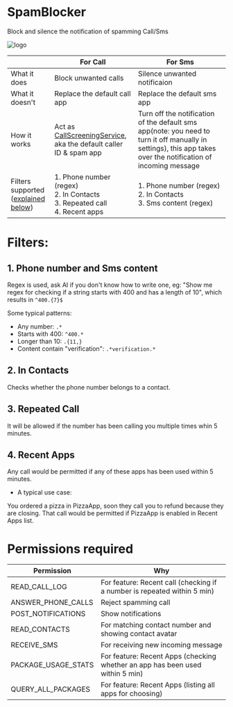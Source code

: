 # SpamBlocker
Block and silence the notification of spamming Call/Sms

![logo](https://github.com/aj3423/SpamBlocker/assets/4710875/20930282-db38-4c21-a0db-4720ad666151)


|                                                    | For Call                                                                                                                                               | For Sms                                                                                                        |
| ----                                               | ----                                                                                                                                               | ----                                                                                                       |
| What it does                                       | Block unwanted calls                                                                                                                               | Silence unwanted notificaion                                                                               |
| What it doesn't                                    | Replace the default call app                                                                                                                       | Replace the default sms app                                                                                |
| How it works                                       | Act as [CallScreeningService](https://developer.android.com/reference/android/telecom/CallScreeningService),<br>aka the default caller ID & spam app | Turn off the notification of the default sms app(note: you need to turn it off manually in settings), this app takes over the notification of incoming message |
| Filters supported<br>([explained below](#Filters)) | 1. Phone number (regex)<br>2. In Contacts<br>3. Repeated call<br>4. Recent apps                                                                     | 1. Phone number (regex)<br>2. In Contacts<br>3. Sms content (regex)                                        |



# Filters:
## 1. Phone number and Sms content

Regex is used, ask AI if you don't know how to write one, eg: 
"Show me regex for checking if a string starts with 400 and has a length of 10", which results in `^400.{7}$`

Some typical patterns:
- Any number: `.*`
- Starts with 400: `^400.*`
- Longer than 10: `.{11,}`
- Content contain "verification": `.*verification.*`

## 2. In Contacts
Checks whether the phone number belongs to a contact.

## 3. Repeated Call
It will be allowed if the number has been calling you multiple times whin 5 minutes.

## 4. Recent Apps
Any call would be permitted if any of these apps has been used within 5 minutes.

- A typical use case: 

You ordered a pizza in PizzaApp, soon they call you to refund because they are closing. That call would be permitted if PizzaApp is enabled in Recent Apps list.


# Permissions required

| Permission          | Why                                                                          |
| ----                | ----                                                                         |
| READ_CALL_LOG       | For feature: Recent call (checking if a number is repeated within 5 min)     |
| ANSWER_PHONE_CALLS  | Reject spamming call                                                         |
| POST_NOTIFICATIONS  | Show notifications                                                           |
| READ_CONTACTS       | For matching contact number and showing contact avatar                       |
| RECEIVE_SMS         | For receiving new incoming message                                           |
| PACKAGE_USAGE_STATS | For feature: Recent Apps (checking whether an app has been used within 5 min) |
| QUERY_ALL_PACKAGES  | For feature: Recent Apps (listing all apps for choosing)                      |

